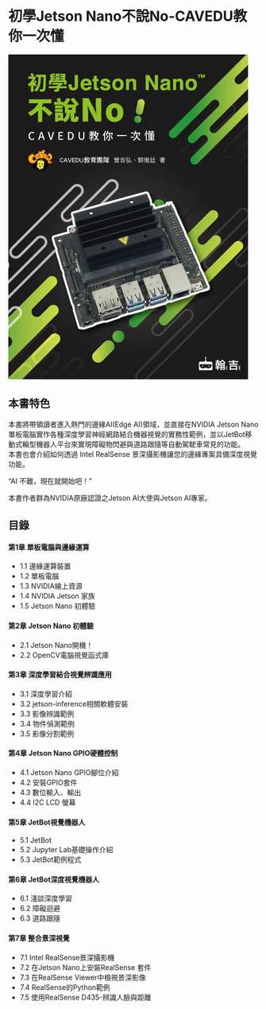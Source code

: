 # 初學Jetson Nano不說No-CAVEDU教你一次懂

![](<../.gitbook/assets/image (6).png>)

## **本書特色**

本書將帶領讀者進入熱門的邊緣AI(Edge AI)領域，並直接在NVIDIA Jetson Nano 單板電腦實作各種深度學習神經網路結合機器視覺的實務性範例，並以JetBot移動式輪型機器人平台來實現障礙物閃避與道路跟隨等自動駕駛車常見的功能。\
本書也會介紹如何透過 Intel RealSense 景深攝影機讓您的邊緣專案具備深度視覺功能。

“AI 不難，現在就開始吧！”

本書作者群為NVIDIA原廠認證之Jetson AI大使與Jetson AI專家。

## **目錄**

#### 第1章 單板電腦與邊緣運算

* 1.1 邊緣運算裝置
* 1.2 單板電腦
* 1.3 NVIDIA線上資源
* 1.4 NVIDIA Jetson 家族
* 1.5 Jetson Nano 初體驗

#### 第2章 Jetson Nano 初體驗

* 2.1 Jetson Nano開機！
* 2.2 OpenCV電腦視覺函式庫

#### 第3章 深度學習結合視覺辨識應用

* 3.1 深度學習介紹
* 3.2 jetson-inference相關軟體安裝
* 3.3 影像辨識範例
* 3.4 物件偵測範例
* 3.5 影像分割範例

#### 第4章 Jetson Nano GPIO硬體控制

* 4.1 Jetson Nano GPIO腳位介紹
* 4.2 安裝GPIO套件
* 4.3 數位輸入、輸出
* 4.4 I2C LCD 螢幕

#### 第5章 JetBot視覺機器人

* 5.1 JetBot
* 5.2 Jupyter Lab基礎操作介紹
* 5.3 JetBot範例程式

#### 第6章 JetBot深度視覺機器人

* 6.1 淺談深度學習
* 6.2 障礙迴避
* 6.3 道路跟隨

#### 第7章 整合景深視覺

* 7.1 Intel RealSense景深攝影機
* 7.2 在Jetson Nano上安裝RealSense 套件
* 7.3 在RealSense Viewer中檢視景深影像
* 7.4 RealSense的Python範例
* 7.5 使用RealSense D435-辨識人臉與距離
